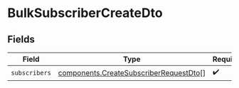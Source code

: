 # BulkSubscriberCreateDto


## Fields

| Field                                                                                            | Type                                                                                             | Required                                                                                         | Description                                                                                      |
| ------------------------------------------------------------------------------------------------ | ------------------------------------------------------------------------------------------------ | ------------------------------------------------------------------------------------------------ | ------------------------------------------------------------------------------------------------ |
| `subscribers`                                                                                    | [components.CreateSubscriberRequestDto](../../models/components/createsubscriberrequestdto.md)[] | :heavy_check_mark:                                                                               | N/A                                                                                              |